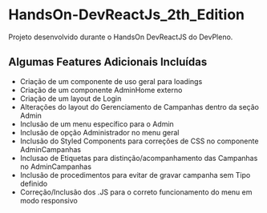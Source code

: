 # HandsOn-DevReactJs_2th_Edition
Projeto desenvolvido durante o HandsOn DevReactJS do DevPleno. 



## Algumas Features Adicionais Incluídas
- Criação de um componente de uso geral para loadings
- Criação de um componente AdminHome externo
- Criação de um layout de Login
- Alterações do layout do Gerenciamento de Campanhas dentro da seção Admin
- Inclusão de um menu específico para o Admin
- Inclusão de opção Administrador no menu geral
- Inclusão do Styled Components para correções de CSS no componente AdminCampanhas
- Inclusao de Etiquetas para distinção/acompanhamento das Campanhas no AdminCampanhas
- Inclusão de procedimentos para evitar de gravar campanha sem Tipo definido
- Correção/Inclusão dos .JS para o correto funcionamento do menu em modo responsivo

